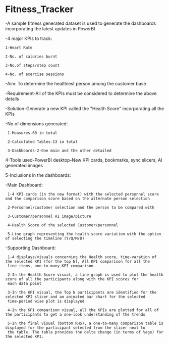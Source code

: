 # Fitness_Tracker
-A sample fitness generated dataset is used to generate the dashboards incorporating the latest updates in PowerBI

-4 major KPIs to track:

    1-Heart Rate
    
    2-No. of calories burnt
    
    3-No.of steps/step count
    
    4-No. of exercise sessions

-Aim: To determine the healthiest person among the customer base

-Requirement-All of the KPIs must be considered to determine the above details

-Solution-Generate a new KPI called the "Health Score" incorporating all the KPIs

-No.of dimensions generated:

     1-Measures-60 in total
   
     2-Calculated Tables-13 in total
   
     3-Dashboards-2-One main and the other detailed
   
   4-Tools used-PowerBI desktop-New KPI cards, bookmarks, sync slicers, AI generated images
   
   5-Inclusions in the dashboards:

   -Main Dashboard:

     1-4 KPI cards (in the new format) with the selected personnel score and the comparison score based on the alternate person selection

     2-Personnel/customer selection and the person to be compared with

     3-Customer/personnel AI image/picture

     4-Health Score of the selected Customer/personnel

     5-Line graph representing the health score variation with the option of selecting the timeline (Y/Q/M/D) 
    
    
-Supporting Dashboard:

     1-4 displays/visuals concerning the Health score, time-varation of the selected KPI (for the top N), All KPI comparison for all the 
     line items, one-to-many KPI comparison

     2-In the Health Score visual, a line graph is used to plot the health score of all the participants along with the KPI scores for 
     each data point

     3-In the KPI visual, the Top N participants are identified for the selected KPI slicer and an animated bar chart for the selected 
     time-period wise plot is displayed

     4-In the KPI comparison visual, all the KPIs are plotted for all of the participants to get a one-look understanding of the trends

     5-In the final visual (bottom RHS), a one-to-many comparison table is displayed for the participant selected from the slicer next to 
     the table. The table provides the delta change (in terms of %age) for the selected KPI.
